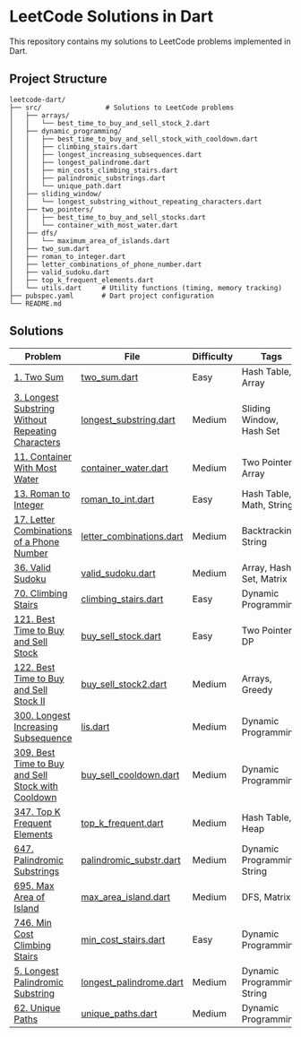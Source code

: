 # LeetCode Solutions in Dart

This repository contains my solutions to LeetCode problems implemented in Dart.

## Project Structure

```
leetcode-dart/
├── src/                # Solutions to LeetCode problems
│   ├── arrays/
│   │   └── best_time_to_buy_and_sell_stock_2.dart
│   ├── dynamic_programming/
│   │   ├── best_time_to_buy_and_sell_stock_with_cooldown.dart
│   │   ├── climbing_stairs.dart
│   │   ├── longest_increasing_subsequences.dart
│   │   ├── longest_palindrome.dart
│   │   ├── min_costs_climbing_stairs.dart
│   │   ├── palindromic_substrings.dart
│   │   └── unique_path.dart
│   ├── sliding_window/
│   │   └── longest_substring_without_repeating_characters.dart
│   ├── two_pointers/
│   │   ├── best_time_to_buy_and_sell_stocks.dart
│   │   └── container_with_most_water.dart
│   ├── dfs/
│   │   └── maximum_area_of_islands.dart
│   ├── two_sum.dart
│   ├── roman_to_integer.dart
│   ├── letter_combinations_of_phone_number.dart
│   ├── valid_sudoku.dart
│   ├── top_k_frequent_elements.dart
│   └── utils.dart     # Utility functions (timing, memory tracking)
├── pubspec.yaml       # Dart project configuration
└── README.md
```



## Solutions

| Problem | File | Difficulty | Tags |
|---------|------|------------|------|
| [1. Two Sum](https://leetcode.com/problems/two-sum/) | [two_sum.dart](src/two_sum.dart) | Easy | Hash Table, Array |
| [3. Longest Substring Without Repeating Characters](https://leetcode.com/problems/longest-substring-without-repeating-characters/) | [longest_substring.dart](src/longest_substring_without_repeating_characters.dart) | Medium | Sliding Window, Hash Set |
| [11. Container With Most Water](https://leetcode.com/problems/container-with-most-water/) | [container_water.dart](src/two_pointers/container_with_most_water.dart) | Medium | Two Pointers, Array |
| [13. Roman to Integer](https://leetcode.com/problems/roman-to-integer/) | [roman_to_int.dart](src/roman_to_integer.dart) | Easy | Hash Table, Math, String |
| [17. Letter Combinations of a Phone Number](https://leetcode.com/problems/letter-combinations-of-a-phone-number/) | [letter_combinations.dart](src/letter_combinations_of_phone_number.dart) | Medium | Backtracking, String |
| [36. Valid Sudoku](https://leetcode.com/problems/valid-sudoku/) | [valid_sudoku.dart](src/valid_sudoku.dart) | Medium | Array, Hash Set, Matrix |
| [70. Climbing Stairs](https://leetcode.com/problems/climbing-stairs/) | [climbing_stairs.dart](src/dynamic_programming/climbing_stairs.dart) | Easy | Dynamic Programming |
| [121. Best Time to Buy and Sell Stock](https://leetcode.com/problems/best-time-to-buy-and-sell-stock/) | [buy_sell_stock.dart](src/two_pointers/best_time_to_buy_and_sell_stocks.dart) | Easy | Two Pointers, DP |
| [122. Best Time to Buy and Sell Stock II](https://leetcode.com/problems/best-time-to-buy-and-sell-stock-ii/) | [buy_sell_stock2.dart](src/arrays/best_time_to_buy_and_sell_stock_2.dart) | Medium | Arrays, Greedy |
| [300. Longest Increasing Subsequence](https://leetcode.com/problems/longest-increasing-subsequence/) | [lis.dart](src/dynamic_programming/longest_increasing_subsequences.dart) | Medium | Dynamic Programming |
| [309. Best Time to Buy and Sell Stock with Cooldown](https://leetcode.com/problems/best-time-to-buy-and-sell-stock-with-cooldown/) | [buy_sell_cooldown.dart](src/dynamic_programming/best_time_to_buy_and_sell_stock_with_cooldown.dart) | Medium | Dynamic Programming |
| [347. Top K Frequent Elements](https://leetcode.com/problems/top-k-frequent-elements/) | [top_k_frequent.dart](src/top_k_frequent_elements.dart) | Medium | Hash Table, Heap |
| [647. Palindromic Substrings](https://leetcode.com/problems/palindromic-substrings/) | [palindromic_substr.dart](src/dynamic_programming/palindromic_substrings.dart) | Medium | Dynamic Programming, String |
| [695. Max Area of Island](https://leetcode.com/problems/max-area-of-island/) | [max_area_island.dart](src/dfs/maimum_area_of_islands.dart) | Medium | DFS, Matrix |
| [746. Min Cost Climbing Stairs](https://leetcode.com/problems/min-cost-climbing-stairs/) | [min_cost_stairs.dart](src/dynamic_programming/min_costs_climbing_stairs.dart) | Easy | Dynamic Programming |
| [5. Longest Palindromic Substring](https://leetcode.com/problems/longest-palindromic-substring/) | [longest_palindrome.dart](src/dynamic_programming/longest_palindrome.dart) | Medium | Dynamic Programming, String |
| [62. Unique Paths](https://leetcode.com/problems/unique-paths/) | [unique_paths.dart](src/dynamic_programming/unique_path.dart) | Medium | Dynamic Programming |